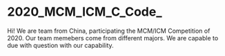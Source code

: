 # 2020_MCM_ICM_C_Code_
Hi! We are team from China, participating the MCM/ICM Competition of 2020.
Our team memebers come from different majors. We are capable to due with question with our capability.
